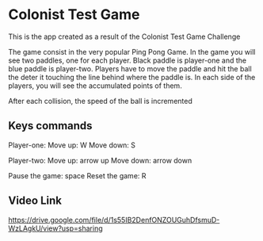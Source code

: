 # Colonist Test Game
This is the app created as a result of the Colonist Test Game Challenge

The game consist in the very popular Ping Pong Game.
In the game you will see two paddles, one for each player. Black paddle is player-one and the blue paddle is player-two.
Players have to move the paddle and hit the ball the deter it touching the line behind where the paddle is.
In each side of the players, you will see the accumulated points of them.

After each collision, the speed of the ball is incremented

## Keys commands
Player-one:
Move up: W
Move down: S

Player-two:
Move up: arrow up
Move down: arrow down

Pause the game: space
Reset the game: R


## Video Link
https://drive.google.com/file/d/1s55IB2DenfONZOUGuhDfsmuD-WzLAgkU/view?usp=sharing